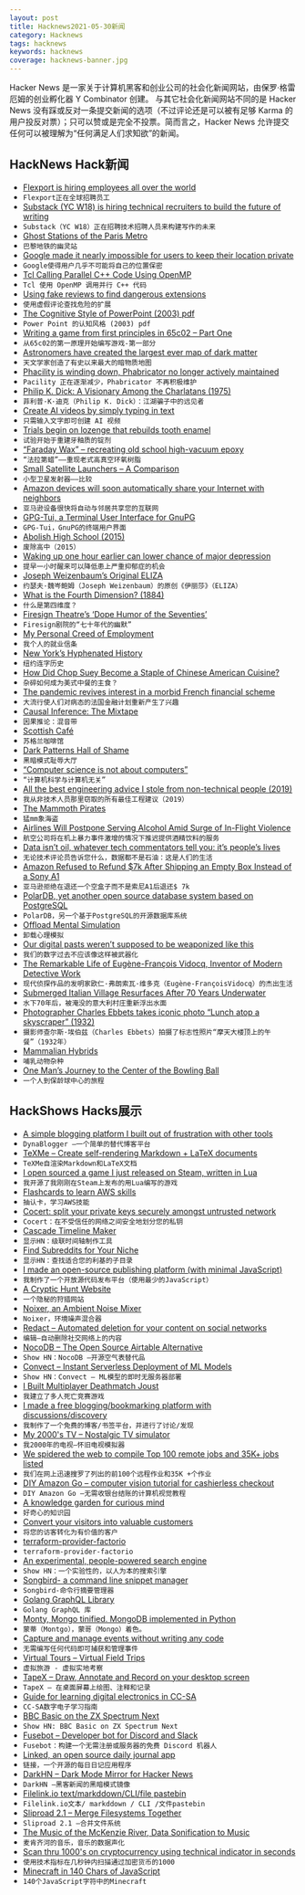 ```yaml
---
layout: post
title: Hacknews2021-05-30新闻
category: Hacknews
tags: hacknews
keywords: hacknews
coverage: hacknews-banner.jpg
---
```


Hacker News 是一家关于计算机黑客和创业公司的社会化新闻网站，由保罗·格雷厄姆的创业孵化器 Y Combinator 创建。
与其它社会化新闻网站不同的是 Hacker News 没有踩或反对一条提交新闻的选项（不过评论还是可以被有足够 Karma 的用户投反对票）；只可以赞或是完全不投票。简而言之，Hacker News 允许提交任何可以被理解为“任何满足人们求知欲”的新闻。

## HackNews Hack新闻


- [Flexport is hiring employees all over the world](https://www.flexport.com/careers)
- `Flexport正在全球招聘员工`
- [Substack (YC W18) is hiring technical recruiters to build the future of writing](https://jobs.lever.co/substackinc/c98439dd-6560-4b58-b827-42eb92c61dbd)
- `Substack（YC W18）正在招聘技术招聘人员来构建写作的未来`
- [Ghost Stations of the Paris Metro](https://www.urbextour.com/en/urbex-travel/7-ghost-stations-of-the-paris-metro-and-how-to-get-into-the-illegally-unusual-tunnels-rer/)
- `巴黎地铁的幽灵站`
- [Google made it nearly impossible for users to keep their location private](https://www.businessinsider.com/unredacted-google-lawsuit-docs-detail-efforts-to-collect-user-location-2021-5)
- `Google使得用户几乎不可能将自己的位置保密`
- [Tcl Calling Parallel C++ Code Using OpenMP](https://wiki.tcl-lang.org/page/Parallel+C%2B%2B+thread+with+OpenMP)
- `Tcl 使用 OpenMP 调用并行 C++ 代码`
- [Using fake reviews to find dangerous extensions](https://krebsonsecurity.com/2021/05/using-fake-reviews-to-find-dangerous-extensions/)
- `使用虚假评论查找危险的扩展`
- [The Cognitive Style of PowerPoint (2003) pdf](https://www.inf.ed.ac.uk/teaching/courses/pi/2016_2017/phil/tufte-powerpoint.pdf)
- `Power Point 的认知风格 (2003) pdf`
- [Writing a game from first principles in 65c02  – Part One](http://feertech.com/legion/software/game/2021/05/28/game-from-scratch-02.html)
- `从65c02的第一原理开始编写游戏-第一部分`
- [Astronomers have created the largest ever map of dark matter](https://www.newscientist.com/article/2278932-astronomers-have-created-the-largest-ever-map-of-dark-matter)
- `天文学家创造了有史以来最大的暗物质地图`
- [Phacility is winding down, Phabricator no longer actively maintained](https://admin.phacility.com/phame/post/view/11/phacility_is_winding_down_operations/)
- `Pacility 正在逐渐减少，Phabricator 不再积极维护`
- [Philip K. Dick: A Visionary Among the Charlatans (1975)](https://www.depauw.edu/sfs/backissues/5/lem5art.htm)
- `菲利普·K·迪克（Philip K. Dick）：江湖骗子中的远见者`
- [Create AI videos by simply typing in text](https://www.synthesia.io/)
- `只需输入文字即可创建 AI 视频`
- [Trials begin on lozenge that rebuilds tooth enamel](https://dental.washington.edu/trials-begin-on-lozenge-that-rebuilds-tooth-enamel/)
- `试验开始于重建牙釉质的锭剂`
- [“Faraday Wax” – recreating old school high-vacuum epoxy](https://www.eevblog.com/forum/chat/faraday-wax-recreating-old-school-high-vacuum-epoxy!/)
- `“法拉第蜡”——重现老式高真空环氧树脂`
- [Small Satellite Launchers – A Comparison](https://everydayastronaut.com/small-sat-launcher-comparison/)
- `小型卫星发射器——比较`
- [Amazon devices will soon automatically share your Internet with neighbors](https://arstechnica.com/gadgets/2021/05/amazon-devices-will-soon-automatically-share-your-internet-with-neighbors/)
- `亚马逊设备很快将自动与邻居共享您的互联网`
- [GPG-Tui, a Terminal User Interface for GnuPG](https://orhun.dev/blog/introducing-gpg-tui/)
- `GPG-Tui，GnuPG的终端用户界面`
- [Abolish High School (2015)](https://harpers.org/archive/2015/04/abolish-high-school/)
- `废除高中（2015）`
- [Waking up one hour earlier can lower chance of major depression](https://medlifestyle.news/2021/05/29/waking-up-one-hour-earlier-can-lower-a-persons-chance-of-major-depression-by-23-new-research-finds/)
- `提早一小时醒来可以降低患上严重抑郁症的机会`
- [Joseph Weizenbaum’s Original ELIZA](https://sites.google.com/view/elizagen-org/the-original-eliza?authuser=0)
- `约瑟夫·魏岑鲍姆（Joseph Weizenbaum）的原创《伊丽莎》（ELIZA）`
- [What is the Fourth Dimension? (1884)](https://en.wikisource.org/wiki/What_is_the_Fourth_Dimension%3F)
- `什么是第四维度？ `
- [Firesign Theatre’s ‘Dope Humor of the Seventies’](https://dangerousminds.net/comments/firesign_theatres_dope_humor_of_the_seventies)
- `Firesign剧院的“七十年代的幽默”`
- [My Personal Creed of Employment](https://devjac.dev/posts/2021-05-29-my-personal-creed-of-employment.html)
- `我个人的就业信条`
- [New York’s Hyphenated History](https://www.theparisreview.org/blog/2021/05/27/new-yorks-hyphenated-history/)
- `纽约连字历史`
- [How Did Chop Suey Become a Staple of Chinese American Cuisine?](https://catapult.co/stories/comic-shing-yin-khor-chop-suey-chinese-american-food-history)
- `杂碎如何成为美式中餐的主食？`
- [The pandemic revives interest in a morbid French financial scheme](https://www.economist.com/finance-and-economics/2021/05/27/the-pandemic-revives-interest-in-a-morbid-french-financial-scheme)
- `大流行使人们对病态的法国金融计划重新产生了兴趣`
- [Causal Inference: The Mixtape](https://statmodeling.stat.columbia.edu/2021/05/25/causal-inference-the-mixtape/)
- `因果推论：混音带`
- [Scottish Café](https://en.wikipedia.org/wiki/Scottish_Café)
- `苏格兰咖啡馆`
- [Dark Patterns Hall of Shame](https://www.darkpatterns.org/hall-of-shame)
- `黑暗模式耻辱大厅`
- [“Computer science is not about computers”](https://quoteinvestigator.com/2021/04/02/computer-science/)
- `“计算机科学与计算机无关”`
- [All the best engineering advice I stole from non-technical people (2019)](https://bellmar.medium.com/all-the-best-engineering-advice-i-stole-from-non-technical-people-eb7f90ca2f5f)
- `我从非技术人员那里窃取的所有最佳工程建议（2019）`
- [The Mammoth Pirates](https://www.rferl.org/a/the-mammoth-pirates/27939865.html)
- `猛mm象海盗`
- [Airlines Will Postpone Serving Alcohol Amid Surge of In-Flight Violence](https://www.nytimes.com/2021/05/29/business/american-southwest-passengers-alcohol.html)
- `航空公司将在机上暴力事件激增的情况下推迟提供酒精饮料的服务`
- [Data isn’t oil, whatever tech commentators tell you: it’s people’s lives](https://www.theguardian.com/commentisfree/2021/may/29/data-oil-metaphor-tech-companies-surveillance-capitalism)
- `无论技术评论员告诉您什么，数据都不是石油：这是人们的生活`
- [Amazon Refused to Refund $7k After Shipping an Empty Box Instead of a Sony A1](https://fstoppers.com/news/amazon-refused-refund-7000-after-shipping-empty-box-instead-sony-a1-564979)
- `亚马逊拒绝在退还一个空盒子而不是索尼A1后退还$ 7k`
- [PolarDB, yet another open source database system based on PostgreSQL](https://github.com/alibaba/PolarDB-for-PostgreSQL)
- `PolarDB，另一个基于PostgreSQL的开源数据库系统`
- [Offload Mental Simulation](https://shalabh.com/programmable-systems/offload-mental-simulation.html)
- `卸载心理模拟`
- [Our digital pasts weren’t supposed to be weaponized like this](https://www.nytimes.com/2021/05/29/technology/emily-wilder-firing-ap.html)
- `我们的数字过去不应该像这样被武器化`
- [The Remarkable Life of Eugène-François Vidocq, Inventor of Modern Detective Work](https://allthatsinteresting.com/eugene-francois-vidocq)
- `现代侦探作品的发明家欧仁·弗朗索瓦·维多克（Eugène-FrançoisVidocq）的杰出生活`
- [Submerged Italian Village Resurfaces After 70 Years Underwater](https://www.smithsonianmag.com/smart-news/medieval-italian-village-briefly-surfaces-after-70-years-underwater-180977838/)
- `水下70年后，被淹没的意大利村庄重新浮出水面`
- [Photographer Charles Ebbets takes iconic photo “Lunch atop a skyscraper” (1932)](https://www.reddit.com/r/interestingasfuck/comments/nn4q4j/heres_a_photo_of_the_photographer_charles_c/)
- `摄影师查尔斯·埃伯兹（Charles Ebbets）拍摄了标志性照片“摩天大楼顶上的午餐”（1932年）`
- [Mammalian Hybrids](http://www.macroevolution.net/mammalian-hybrids-articles.html)
- `哺乳动物杂种`
- [One Man’s Journey to the Center of the Bowling Ball](https://www.wired.com/story/one-mans-amazing-journey-to-the-center-of-the-bowling-ball/)
- `一个人到保龄球中心的旅程`


## HackShows Hacks展示

- [ A simple blogging platform I built out of frustration with other tools](https://www.dynablogger.com/)
- `DynaBlogger –一个简单的替代博客平台`
- [ TeXMe – Create self-rendering Markdown + LaTeX documents](https://github.com/susam/texme)
- `TeXMe自渲染Markdown和LaTeX文档`
- [ I open sourced a game I just released on Steam, written in Lua](https://github.com/a327ex/SNKRX)
- `我开源了我刚刚在Steam上发布的用Lua编写的游戏`
- [ Flashcards to learn AWS skills](https://cloudbite.attejuvonen.fi/)
- `抽认卡，学习AWS技能`
- [ Cocert: split your private keys securely amongst untrusted network](https://github.com/Dentrax/cocert)
- `Cocert：在不受信任的网络之间安全地划分您的私钥`
- [ Cascade Timeline Maker](https://cascade.page)
- `显示HN：级联时间轴制作工具`
- [ Find Subreddits for Your Niche](https://www.findareddit.com/)
- `显示HN：查找适合您的利基的子目录`
- [ I made an open-source publishing platform (with minimal JavaScript)](https://zentrum.alles.cx/this-is-zentrum-mv9wfrw)
- `我制作了一个开放源代码发布平台（使用最少的JavaScript）`
- [ A Cryptic Hunt Website](item?id=27292022)
- `一个隐秘的狩猎网站`
- [ Noixer, an Ambient Noise Mixer](https://abetusk.github.io/noixer/)
- `Noixer，环境噪声混合器`
- [ Redact – Automated deletion for your content on social networks](https://redact.dev/?hn)
- `编辑–自动删除社交网络上的内容`
- [ NocoDB – The Open Source Airtable Alternative](https://github.com/nocodb/nocodb)
- `Show HN：NocoDB –开源空气表替代品`
- [ Convect – Instant Serverless Deployment of ML Models](https://convect.ml)
- `Show HN：Convect – ML模型的即时无服务器部署`
- [ I Built Multiplayer Deathmatch Joust](https://joust.life/)
- `我建立了多人死亡竞赛游戏`
- [ I made a free blogging/bookmarking platform with discussions/discovery](http://wndr.xyz)
- `我制作了一个免费的博客/书签平台，并进行了讨论/发现`
- [ My 2000's TV – Nostalgic TV simulator](https://my00stv.com/)
- `我2000年的电视–怀旧电视模拟器`
- [ We spidered the web to compile Top 100 remote jobs and 35K+ jobs listed](https://remotists.com/top100_remotejobs/)
- `我们在网上迅速搜罗了列出的前100个远程作业和35K +个作业`
- [ DIY Amazon Go – computer vision tutorial for cashierless checkout](https://www.sbxrobotics.com/tutorial)
- `DIY Amazon Go –无需收银台结账的计算机视觉教程`
- [ A knowledge garden for curious mind](https://innos.io?s=HN)
- `好奇心的知识园`
- [ Convert your visitors into valuable customers](https://embedery.com)
- `将您的访客转化为有价值的客户`
- [ terraform-provider-factorio](https://github.com/efokschaner/terraform-provider-factorio)
- `terraform-provider-factorio`
- [ An experimental, people-powered search engine](https://ninfex.com/hello)
- `Show HN：一个实验性的，以人为本的搜索引擎`
- [ Songbird- a command line snippet manager](https://www.npmjs.com/package/songbird-cli)
- `Songbird-命令行摘要管理器`
- [ Golang GraphQL Library](https://github.com/getoutreach/goql)
- `Golang GraphQL 库`
- [ Monty, Mongo tinified. MongoDB implemented in Python](https://github.com/davidlatwe/montydb)
- `蒙蒂（Montgo），蒙哥（Mongo）着色。`
- [ Capture and manage events without writing any code](https://www.auditbite.com/)
- `无需编写任何代码即可捕获和管理事件`
- [ Virtual Tours – Virtual Field Trips](https://gez.la)
- `虚拟旅游 - 虚拟实地考察`
- [ TapeX – Draw, Annotate and Record on your desktop screen](https://tapex.app)
- `TapeX – 在桌面屏幕上绘图、注释和记录`
- [ Guide for learning digital electronics in CC-SA](http://learn.circuitverse.org)
- `CC-SA数字电子学习指南`
- [ BBC Basic on the ZX Spectrum Next](http://www.breakintoprogram.co.uk/projects/spectrum-next-projects/bbc-basic-for-the-spectrum-next-introduction)
- `Show HN: BBC Basic on ZX Spectrum Next`
- [ Fusebot – Developer bot for Discord and Slack](https://fusebot.io/)
- `Fusebot：构建一个无需注册或服务器的免费 Discord 机器人`
- [ Linked, an open source daily journal app](https://github.com/muc-dev/linked)
- `链接，一个开源的每日日记应用程序`
- [ DarkHN – Dark Mode Mirror for Hacker News](https://darkhn.herokuapp.com/)
- `DarkHN –黑客新闻的黑暗模式镜像`
- [ Filelink.io text/markddown/CLI/file pastebin](https://filelink.io)
- `Filelink.io文本/ markddown / CLI /文件pastebin`
- [ Sliproad 2.1 – Merge Filesystems Together](https://github.com/gmemstr/sliproad/releases/tag/2.1)
- `Sliproad 2.1 –合并文件系统`
- [ The Music of the McKenzie River, Data Sonification to Music](https://github.com/cconaway/Hydrology-Sonification-2.0)
- `麦肯齐河的音乐，音乐的数据声化`
- [ Scan thru 1000's on cryptocurrency using technical indicator in seconds](http://tradeplan.io)
- `使用技术指标在几秒钟内扫描通过加密货币的1000`
- [ Minecraft in 140 Chars of JavaScript](https://twitter.com/KilledByAPixel/status/1398091024405250051)
- `140个JavaScript字符中的Minecraft`

